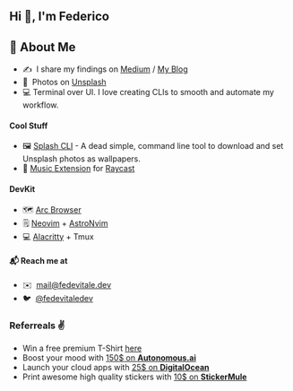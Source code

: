 ## Hi 👋, I'm Federico

## 👾 About Me
- ✍️ &nbsp;I share my findings on [Medium](https://medium.com/@fedevitale) / [My Blog](https://untitled.dev)
- 📸 &nbsp;Photos on [Unsplash](https://unsplash.com/@fedevitale)
- 💻 Terminal over UI. I love creating CLIs to smooth and automate my workflow.

#### Cool Stuff
- 🖼 [Splash CLI][splash-cli] - A dead simple, command line tool to download and set Unsplash photos as wallpapers.
- 🎵 [Music Extension][music-ext] for [Raycast][raycast]

#### DevKit
- 🗺 [Arc Browser](https://arc.net)
- 🗒️ [Neovim][neovim] + [AstroNvim][astronvim]
- 💻 [Alacritty][alacritty] + Tmux

#### 📬 Reach me at
- ✉️ &nbsp;[mail@fedevitale.dev](mailto:mail@fedevitale.dev) <br/>
- 🐦 &nbsp;[@fedevitaledev](https://twitter.com/fedevitaledev/) <br/>

### Referreals ✌️
- Win a free premium T-Shirt [here](https://api.daily.dev/get?r=fedevitaledev)
- Boost your mood with [150$ on **Autonomous.ai**](https://bit.ly/3iFXdcn) <br />
- Launch your cloud apps with [25$ on **DigitalOcean**](https://m.do.co/c/f88cef1a6e56) <br/>
- Print awesome high quality stickers with [10$ on **StickerMule**](https://www.stickermule.com/it/unlock?ref_id=6392580701&utm_medium=link&utm_source=invite)

[oh-my-zsh]: https://github.com/ohmyzsh/ohmyzsh
[powerlevel10k]: https://github.com/romkatv/powerlevel10k
[iterm]: https://iterm2.com
[firefox-dev]: https://www.mozilla.org/en-US/firefox/developer/
[splash-cli]: https://splash-cli.app
[music-ext]: https://www.raycast.com/fedevitaledev/music#install
[raycast]: https://www.raycast.com/
[neovim]: https://github.com/neovim/neovim
[astronvim]: https://astronvim.github.io
[alacritty]: https://alacritty.org 
